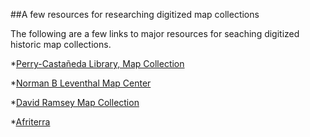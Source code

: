 ##A few resources for researching digitized map collections

The following are a few links to major resources for seaching digitized historic map collections.



*[Perry-Castañeda Library, Map Collection](http://www.lib.utexas.edu/maps/)

*[Norman B Leventhal Map Center](http://maps.bpl.org)

*[David Ramsey Map Collection](http://www.davidrumsey.com)

*[Afriterra](http://www.afriterra.org)

